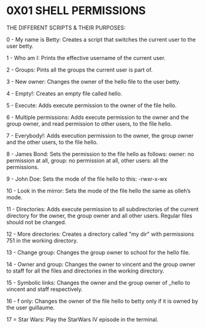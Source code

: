 
0X01 SHELL PERMISSIONS
======================



THE DIFFERENT SCRIPTS & THEIR PURPOSES:


0 - My name is Betty: Creates a script that switches the current user to the user betty.

1 - Who am I: Prints the effective username of the current user.

2 - Groups: Pints all the groups the current user is part of.

3 - New owner: Changes the owner of the hello file to the user betty.

4 - Empty!: Creates an empty file called hello.

5 - Execute: Adds execute permission to the owner of the file hello.

6 - Multiple permissions: Adds execute permission to the owner and the group owner, and read permission to other users, to the file hello.

7 - Everybody!: Adds execution permission to the owner, the group owner and the other users, to the file hello.

8 - James Bond: Sets the permission to the file hello as follows:
owner: no permission at all, group: no permission at all, other users: all the permissions.

9 - John Doe: Sets the mode of the file hello to this: -rwxr-x-wx

10 - Look in the mirror: Sets the mode of the file hello the same as olleh’s mode.

11 - Directories: Adds execute permission to all subdirectories of the current directory for the owner, the group owner and all other users. Regular files should not be changed.

12 - More directories: Creates a directory called "my dir" with permissions 751 in the working directory.

13 - Change group: Changes the group owner to school for the hello file.

14 - Owner and group: Changes the owner to vincent and the group owner to staff for all the files and directories in the working directory.

15 - Symbolic links: Changes the owner and the group owner of _hello to vincent and staff respectively.

16 - f only: Changes the owner of the file hello to betty only if it is owned by the user guillaume.

17 = Star Wars: Play the StarWars IV episode in the terminal.
